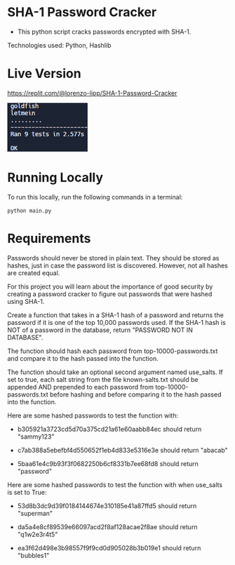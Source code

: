 # SHA-1 Password Cracker

- This python script cracks passwords encrypted with SHA-1.

Technologies used: Python, Hashlib

# Live Version

https://replit.com/@lorenzo-lipp/SHA-1-Password-Cracker

![image](./images/preview.png)

# Running Locally

To run this locally, run the following commands in a terminal:

```
python main.py
```

# Requirements

Passwords should never be stored in plain text. They should be stored as hashes, just in case the password list is discovered. However, not all hashes are created equal.

For this project you will learn about the importance of good security by creating a password cracker to figure out passwords that were hashed using SHA-1.

Create a function that takes in a SHA-1 hash of a password and returns the password if it is one of the top 10,000 passwords used. If the SHA-1 hash is NOT of a password in the database, return "PASSWORD NOT IN DATABASE".

The function should hash each password from top-10000-passwords.txt and compare it to the hash passed into the function.

The function should take an optional second argument named use_salts. If set to true, each salt string from the file known-salts.txt should be appended AND prepended to each password from top-10000-passwords.txt before hashing and before comparing it to the hash passed into the function.

Here are some hashed passwords to test the function with:

- b305921a3723cd5d70a375cd21a61e60aabb84ec should return "sammy123"

- c7ab388a5ebefbf4d550652f1eb4d833e5316e3e should return "abacab"

- 5baa61e4c9b93f3f0682250b6cf8331b7ee68fd8 should return "password"

Here are some hashed passwords to test the function with when use_salts is set to True:

- 53d8b3dc9d39f0184144674e310185e41a87ffd5 should return "superman"

- da5a4e8cf89539e66097acd2f8af128acae2f8ae should return "q1w2e3r4t5"

- ea3f62d498e3b98557f9f9cd0d905028b3b019e1 should return "bubbles1"